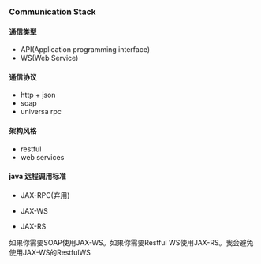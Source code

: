 ### Communication Stack

#### 通信类型

+ API(Application programming interface)
+ WS(Web Service)

#### 通信协议

+ http + json
+ soap
+ universa rpc

#### 架构风格

+ restful
+ web services

#### java 远程调用标准

- JAX-RPC(弃用)

- JAX-WS

- JAX-RS

如果你需要SOAP使用JAX-WS。如果你需要Restful WS使用JAX-RS。我会避免使用JAX-WS的RestfulWS